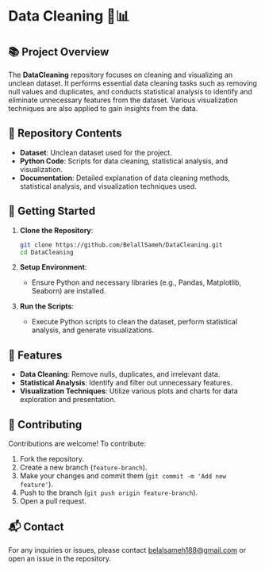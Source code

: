 # Data Cleaning 🧹📊

## 📚 Project Overview

The **DataCleaning** repository focuses on cleaning and visualizing an unclean dataset. It performs essential data cleaning tasks such as removing null values and duplicates, and conducts statistical analysis to identify and eliminate unnecessary features from the dataset. Various visualization techniques are also applied to gain insights from the data.

## 📂 Repository Contents

- **Dataset**: Unclean dataset used for the project.
- **Python Code**: Scripts for data cleaning, statistical analysis, and visualization.
- **Documentation**: Detailed explanation of data cleaning methods, statistical analysis, and visualization techniques used.

## 🚀 Getting Started

1. **Clone the Repository**:
    ```bash
    git clone https://github.com/BelallSameh/DataCleaning.git
    cd DataCleaning
    ```

2. **Setup Environment**:
    - Ensure Python and necessary libraries (e.g., Pandas, Matplotlib, Seaborn) are installed.

3. **Run the Scripts**:
    - Execute Python scripts to clean the dataset, perform statistical analysis, and generate visualizations.

## 🌟 Features

- **Data Cleaning**: Remove nulls, duplicates, and irrelevant data.
- **Statistical Analysis**: Identify and filter out unnecessary features.
- **Visualization Techniques**: Utilize various plots and charts for data exploration and presentation.

## 🤝 Contributing

Contributions are welcome! To contribute:
1. Fork the repository.
2. Create a new branch (`feature-branch`).
3. Make your changes and commit them (`git commit -m 'Add new feature'`).
4. Push to the branch (`git push origin feature-branch`).
5. Open a pull request.

## 📬 Contact

For any inquiries or issues, please contact belalsameh188@gmail.com or open an issue in the repository.

